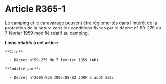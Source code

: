 # Article R365-1

Le camping et le caravanage peuvent être réglementés dans l'intérêt de la protection de la nature dans les conditions fixées
par le décret n° 59-275 du 7 février 1959 modifié relatif au camping.

**Liens relatifs à cet article**

	**Cite**:

	  - Décret n°59-275 du 7 février 1959 (Ab)

	**Codifié par**:

	  - Décret n°2005-935 2005-08-02 JORF 5 août 2005
